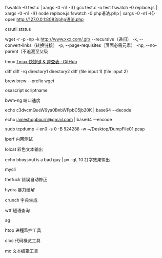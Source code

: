 fswatch -0 test.c | xargs -0 -n1 -I{} gcc test.c -o test
fswatch -0 replace.js | xargs -0 -n1 -I{} node replace.js
fswatch -0 php语法.php | xargs -0 -n1 -I{} open http://127.0.0.1:8083/php语法.php

csrutil status

wget -r -p -np -k http://www.xxx.com/.git/
--recursive（递归）
-k,  --convert-links（转换链接）
-p,  --page-requisites（页面必需元素）
-np, --no-parent（不追溯至父级

tmux [Tmux 快捷键 & 速查表 · GitHub](https://gist.github.com/ryerh/14b7c24dfd623ef8edc7)
 
diff
diff -rq directory1 directory2
diff (file input 1) (file input 2)

brew
brew --prefix wget

osascript scriptname

bwm-ng 端口速度

echo c3dvcmQueW9ya0BnbWFpbC5jb20K | base64 --decode

echo jameshopbourn@gmail.com | base64 --encode

sudo tcpdump -i en0 -s 0 -B 524288 -w ~/Desktop/DumpFile01.pcap

iperf 内网测试

lolcat 彩色文本输出

echo bboysoul is a bad guy | pv -qL 10 打字效果输出

mycli

thefuck 错误自动修正

hydra 暴力破解

crunch 字典生成

wtf 短语查询

ag

htop 进程监控工具

cloc 代码概览工具

mc 文本编辑工具

